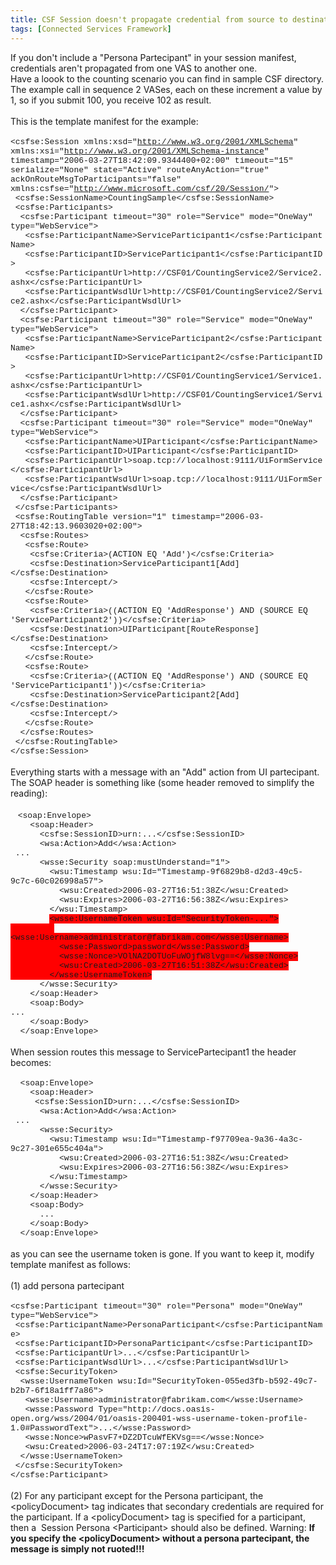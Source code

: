 ```yaml
---
title: CSF Session doesn't propagate credential from source to destination VAS
tags: [Connected Services Framework]
---
```

<DIV>If you don't include a "Persona Partecipant" in your session manifest, credentials aren't propagated from one VAS to another one. </DIV>
<DIV>Have a loook to the counting scenario you can find in sample CSF directory. The example call in sequence 2 VASes, each on these increment a value by 1, so if you submit 100, you receive 102 as result.</DIV>
<DIV>&nbsp;</DIV>
<DIV>This is the template manifest for the example:</DIV>
<DIV>&nbsp;</DIV>
<DIV><FONT face="Courier New" size=2>&lt;csfse:Session xmlns:xsd="</FONT><A href="http://www.w3.org/2001/XMLSchema"><FONT face="Courier New" size=2>http://www.w3.org/2001/XMLSchema</FONT></A><FONT face="Courier New" size=2>" xmlns:xsi="</FONT><A href="http://www.w3.org/2001/XMLSchema-instance"><FONT face="Courier New" size=2>http://www.w3.org/2001/XMLSchema-instance</FONT></A><FONT face="Courier New" size=2>" timestamp="2006-03-27T18:42:09.9344400+02:00" timeout="15" serialize="None" state="Active" routeAnyAction="true" ackOnRouteMsgToParticipants="false" xmlns:csfse="</FONT><A href="http://www.microsoft.com/csf/20/Session/"><FONT face="Courier New" size=2>http://www.microsoft.com/csf/20/Session/</FONT></A><FONT face="Courier New" size=2>"&gt;<BR>&nbsp;&lt;csfse:SessionName&gt;CountingSample&lt;/csfse:SessionName&gt;<BR>&nbsp;&lt;csfse:Participants&gt;<BR>&nbsp;&nbsp;&lt;csfse:Participant timeout="30" role="Service" mode="OneWay" type="WebService"&gt;<BR>&nbsp;&nbsp;&nbsp;&lt;csfse:ParticipantName&gt;ServiceParticipant1&lt;/csfse:ParticipantName&gt;<BR>&nbsp;&nbsp;&nbsp;&lt;csfse:ParticipantID&gt;ServiceParticipant1&lt;/csfse:ParticipantID&gt;<BR>&nbsp;&nbsp;&nbsp;&lt;csfse:ParticipantUrl&gt;http://CSF01/CountingService2/Service2.ashx&lt;/csfse:ParticipantUrl&gt;<BR>&nbsp;&nbsp;&nbsp;&lt;csfse:ParticipantWsdlUrl&gt;http://CSF01/CountingService2/Service2.ashx&lt;/csfse:ParticipantWsdlUrl&gt;<BR>&nbsp;&nbsp;&lt;/csfse:Participant&gt;<BR>&nbsp;&nbsp;&lt;csfse:Participant timeout="30" role="Service" mode="OneWay" type="WebService"&gt;<BR>&nbsp;&nbsp;&nbsp;&lt;csfse:ParticipantName&gt;ServiceParticipant2&lt;/csfse:ParticipantName&gt;<BR>&nbsp;&nbsp;&nbsp;&lt;csfse:ParticipantID&gt;ServiceParticipant2&lt;/csfse:ParticipantID&gt;<BR>&nbsp;&nbsp;&nbsp;&lt;csfse:ParticipantUrl&gt;http://CSF01/CountingService1/Service1.ashx&lt;/csfse:ParticipantUrl&gt;<BR>&nbsp;&nbsp;&nbsp;&lt;csfse:ParticipantWsdlUrl&gt;http://CSF01/CountingService1/Service1.ashx&lt;/csfse:ParticipantWsdlUrl&gt;<BR>&nbsp;&nbsp;&lt;/csfse:Participant&gt;<BR>&nbsp;&nbsp;&lt;csfse:Participant timeout="30" role="Service" mode="OneWay" type="WebService"&gt;<BR>&nbsp;&nbsp;&nbsp;&lt;csfse:ParticipantName&gt;UIParticipant&lt;/csfse:ParticipantName&gt;<BR>&nbsp;&nbsp;&nbsp;&lt;csfse:ParticipantID&gt;UIParticipant&lt;/csfse:ParticipantID&gt;<BR>&nbsp;&nbsp;&nbsp;&lt;csfse:ParticipantUrl&gt;soap.tcp://localhost:9111/UiFormService&lt;/csfse:ParticipantUrl&gt;<BR>&nbsp;&nbsp;&nbsp;&lt;csfse:ParticipantWsdlUrl&gt;soap.tcp://localhost:9111/UiFormService&lt;/csfse:ParticipantWsdlUrl&gt;<BR>&nbsp;&nbsp;&lt;/csfse:Participant&gt;<BR>&nbsp;&lt;/csfse:Participants&gt;<BR>&nbsp;&lt;csfse:RoutingTable version="1" timestamp="2006-03-27T18:42:13.9603020+02:00"&gt;<BR>&nbsp;&nbsp;&lt;csfse:Routes&gt;<BR>&nbsp;&nbsp;&nbsp;&lt;csfse:Route&gt;<BR>&nbsp;&nbsp;&nbsp;&nbsp;&lt;csfse:Criteria&gt;(ACTION EQ 'Add')&lt;/csfse:Criteria&gt;<BR>&nbsp;&nbsp;&nbsp;&nbsp;&lt;csfse:Destination&gt;ServiceParticipant1[Add]&lt;/csfse:Destination&gt;<BR>&nbsp;&nbsp;&nbsp;&nbsp;&lt;csfse:Intercept/&gt;<BR>&nbsp;&nbsp;&nbsp;&lt;/csfse:Route&gt;<BR>&nbsp;&nbsp;&nbsp;&lt;csfse:Route&gt;<BR>&nbsp;&nbsp;&nbsp;&nbsp;&lt;csfse:Criteria&gt;((ACTION EQ 'AddResponse') AND (SOURCE EQ 'ServiceParticipant2'))&lt;/csfse:Criteria&gt;<BR>&nbsp;&nbsp;&nbsp;&nbsp;&lt;csfse:Destination&gt;UIParticipant[RouteResponse]&lt;/csfse:Destination&gt;<BR>&nbsp;&nbsp;&nbsp;&nbsp;&lt;csfse:Intercept/&gt;<BR>&nbsp;&nbsp;&nbsp;&lt;/csfse:Route&gt;<BR>&nbsp;&nbsp;&nbsp;&lt;csfse:Route&gt;<BR>&nbsp;&nbsp;&nbsp;&nbsp;&lt;csfse:Criteria&gt;((ACTION EQ 'AddResponse') AND (SOURCE EQ 'ServiceParticipant1'))&lt;/csfse:Criteria&gt;<BR>&nbsp;&nbsp;&nbsp;&nbsp;&lt;csfse:Destination&gt;ServiceParticipant2[Add]&lt;/csfse:Destination&gt;<BR>&nbsp;&nbsp;&nbsp;&nbsp;&lt;csfse:Intercept/&gt;<BR>&nbsp;&nbsp;&nbsp;&lt;/csfse:Route&gt;<BR>&nbsp;&nbsp;&lt;/csfse:Routes&gt;<BR>&nbsp;&lt;/csfse:RoutingTable&gt;<BR>&lt;/csfse:Session&gt;</FONT></DIV>
<DIV>&nbsp;</DIV>
<DIV>Everything starts with a message with an "Add" action from UI partecipant. <BR>The SOAP header is something like (some header removed to simplify the reading):</DIV>
<DIV>&nbsp;</DIV>
<DIV>&nbsp;<FONT face="Courier New" size=2> &lt;soap:Envelope&gt;<BR>&nbsp;&nbsp;&nbsp; &lt;soap:Header&gt;<BR>&nbsp;&nbsp;&nbsp;&nbsp;&nbsp; &lt;csfse:SessionID&gt;urn:...&lt;/csfse:SessionID&gt;<BR>&nbsp;&nbsp;&nbsp;&nbsp;&nbsp; &lt;wsa:Action&gt;Add&lt;/wsa:Action&gt;<BR>&nbsp;...<BR>&nbsp;&nbsp;&nbsp;&nbsp;&nbsp; &lt;wsse:Security soap:mustUnderstand="1"&gt;<BR>&nbsp;&nbsp;&nbsp;&nbsp;&nbsp;&nbsp;&nbsp; &lt;wsu:Timestamp wsu:Id="Timestamp-9f6829b8-d2d3-49c5-9c7c-60c026998a57"&gt;<BR>&nbsp;&nbsp;&nbsp;&nbsp;&nbsp;&nbsp;&nbsp;&nbsp;&nbsp; &lt;wsu:Created&gt;2006-03-27T16:51:38Z&lt;/wsu:Created&gt;<BR>&nbsp;&nbsp;&nbsp;&nbsp;&nbsp;&nbsp;&nbsp;&nbsp;&nbsp; &lt;wsu:Expires&gt;2006-03-27T16:56:38Z&lt;/wsu:Expires&gt;<BR>&nbsp;&nbsp;&nbsp;&nbsp;&nbsp;&nbsp;&nbsp; &lt;/wsu:Timestamp&gt;<BR>&nbsp;&nbsp;&nbsp;&nbsp;&nbsp;&nbsp;&nbsp; <FONT style="BACKGROUND-COLOR: #ff0000">&lt;wsse:UsernameToken wsu:Id="SecurityToken-..."&gt;<BR>&nbsp;&nbsp;&nbsp;&nbsp;&nbsp;&nbsp;&nbsp;&nbsp;&nbsp; &lt;wsse:Username&gt;administrator@fabrikam.com&lt;/wsse:Username&gt;<BR>&nbsp;&nbsp;&nbsp;&nbsp;&nbsp;&nbsp;&nbsp;&nbsp;&nbsp; &lt;wsse:Password&gt;password&lt;/wsse:Password&gt;<BR>&nbsp;&nbsp;&nbsp;&nbsp;&nbsp;&nbsp;&nbsp;&nbsp;&nbsp; &lt;wsse:Nonce&gt;VOlNA2DOTUoFuWOjfW8lvg==&lt;/wsse:Nonce&gt;<BR>&nbsp;&nbsp;&nbsp;&nbsp;&nbsp;&nbsp;&nbsp;&nbsp;&nbsp; &lt;wsu:Created&gt;2006-03-27T16:51:38Z&lt;/wsu:Created&gt;<BR>&nbsp;&nbsp;&nbsp;&nbsp;&nbsp;&nbsp;&nbsp; &lt;/wsse:UsernameToken&gt;<BR></FONT>&nbsp;&nbsp;&nbsp;&nbsp;&nbsp; &lt;/wsse:Security&gt;<BR>&nbsp;&nbsp;&nbsp; &lt;/soap:Header&gt;<BR>&nbsp;&nbsp;&nbsp; &lt;soap:Body&gt;<BR>...<BR>&nbsp;&nbsp;&nbsp; &lt;/soap:Body&gt;<BR>&nbsp; &lt;/soap:Envelope&gt;</FONT></DIV>
<DIV>&nbsp;</DIV>
<DIV>When session routes this message to ServicePartecipant1 the header becomes:</DIV>
<DIV>&nbsp;</DIV>
<DIV><FONT face="Courier New" size=2>&nbsp; &lt;soap:Envelope&gt;<BR>&nbsp;&nbsp;&nbsp; &lt;soap:Header&gt;<BR>&nbsp;&nbsp;&nbsp;&nbsp; &lt;csfse:SessionID&gt;urn:...&lt;/csfse:SessionID&gt;<BR>&nbsp;&nbsp;&nbsp;&nbsp;&nbsp; &lt;wsa:Action&gt;Add&lt;/wsa:Action&gt;<BR>&nbsp;...&nbsp;&nbsp;&nbsp;&nbsp; <BR>&nbsp;&nbsp;&nbsp;&nbsp;&nbsp; &lt;wsse:Security&gt;<BR>&nbsp;&nbsp;&nbsp;&nbsp;&nbsp;&nbsp;&nbsp; &lt;wsu:Timestamp wsu:Id="Timestamp-f97709ea-9a36-4a3c-9c27-301e655c404a"&gt;<BR>&nbsp;&nbsp;&nbsp;&nbsp;&nbsp;&nbsp;&nbsp;&nbsp;&nbsp; &lt;wsu:Created&gt;2006-03-27T16:51:38Z&lt;/wsu:Created&gt;<BR>&nbsp;&nbsp;&nbsp;&nbsp;&nbsp;&nbsp;&nbsp;&nbsp;&nbsp; &lt;wsu:Expires&gt;2006-03-27T16:56:38Z&lt;/wsu:Expires&gt;<BR>&nbsp;&nbsp;&nbsp;&nbsp;&nbsp;&nbsp;&nbsp; &lt;/wsu:Timestamp&gt;<BR>&nbsp;&nbsp;&nbsp;&nbsp;&nbsp; &lt;/wsse:Security&gt;<BR>&nbsp;&nbsp;&nbsp; &lt;/soap:Header&gt;<BR>&nbsp;&nbsp;&nbsp; &lt;soap:Body&gt;<BR>&nbsp;&nbsp;&nbsp;&nbsp;&nbsp; ...<BR>&nbsp;&nbsp;&nbsp; &lt;/soap:Body&gt;<BR>&nbsp; &lt;/soap:Envelope&gt;</FONT></DIV>
<DIV>&nbsp;</DIV>
<DIV>as you can see the username token is gone. If you want to keep it, modify template manifest as follows:</DIV>
<DIV>&nbsp;</DIV>
<DIV>(1) add persona partecipant</DIV>
<DIV>&nbsp;</DIV>
<DIV><FONT face="Courier New" size=2>&lt;csfse:Participant timeout="30" role="Persona" mode="OneWay" type="WebService"&gt;<BR>&nbsp;&lt;csfse:ParticipantName&gt;PersonaParticipant&lt;/csfse:ParticipantName&gt;<BR>&nbsp;&lt;csfse:ParticipantID&gt;PersonaParticipant&lt;/csfse:ParticipantID&gt;<BR>&nbsp;&lt;csfse:ParticipantUrl&gt;...&lt;/csfse:ParticipantUrl&gt;<BR>&nbsp;&lt;csfse:ParticipantWsdlUrl&gt;...&lt;/csfse:ParticipantWsdlUrl&gt;<BR>&nbsp;&lt;csfse:SecurityToken&gt;<BR>&nbsp;&nbsp;&lt;wsse:UsernameToken wsu:Id="SecurityToken-055ed3fb-b592-49c7-b2b7-6f18a1ff7a86"&gt;<BR>&nbsp;&nbsp;&nbsp;&lt;wsse:Username&gt;administrator@fabrikam.com&lt;/wsse:Username&gt;<BR>&nbsp;&nbsp;&nbsp;&lt;wsse:Password Type="</FONT><FONT face="Courier New" size=2>http://docs.oasis-open.org/wss/2004/01/oasis-200401-wss-username-token-profile-1.0#PasswordText"&gt;...&lt;/wsse:Password</FONT><FONT face="Courier New" size=2>&gt;<BR>&nbsp;&nbsp;&nbsp;&lt;wsse:Nonce&gt;wPasvF7+DZ2DTcuWfEKVsg==&lt;/wsse:Nonce&gt;<BR>&nbsp;&nbsp;&nbsp;&lt;wsu:Created&gt;2006-03-24T17:07:19Z&lt;/wsu:Created&gt;<BR>&nbsp;&nbsp;&lt;/wsse:UsernameToken&gt;<BR>&nbsp;&lt;/csfse:SecurityToken&gt;<BR>&lt;/csfse:Participant&gt;</FONT></DIV>
<DIV>&nbsp;</DIV>
<DIV>(2) For any participant except for the Persona participant, the &lt;policyDocument&gt; tag indicates that secondary credentials are required for the participant. If a &lt;policyDocument&gt; tag is specified for a participant, then a&nbsp; Session Persona &lt;Participant&gt; should also be defined. Warning: <STRONG>If you specify the &lt;policyDocument&gt; without a persona partecipant, the message is simply not ruoted!!!</STRONG><BR></DIV>
